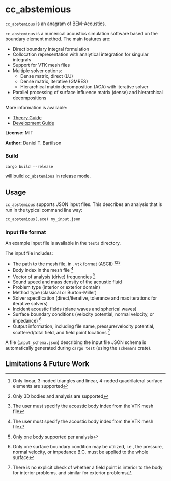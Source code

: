 # cc_abstemious 

`cc_abstemious` is an anagram of BEM-Acoustics.

`cc_abstemious` is a numerical acoustics simulation software based on the boundary element method. The main features are:

* Direct boundary integral formulation
* Collocation representation with analytical integration for singular integrals
* Support for VTK mesh files
* Multiple solver options:
   * Dense matrix, direct (LU)
   * Dense matrix, iterative (GMRES)
   * Hierarchical matrix decomposition (ACA) with iterative solver
* Parallel processing of surface influence matrix (dense) and hierarchical decompositions

More information is available:
- [Theory Guide](./docs/theory.md)
- [Development Guide](./docs/development.md)

**License:** MIT

**Author:** Daniel T. Bartilson

### Build

```
cargo build --release
```
will build ``cc_abstemious`` in release mode.

## Usage

`cc_abstemious` supports JSON input files. This describes an analysis that is run in the typical command line way: 
```
cc_abstemious(.exe) my_input.json
```

### Input file format

An example input file is available in the `tests` directory. 

The input file includes:
* The path to the mesh file, in `.vtk` format (ASCII) [^1][^2][^3]
* Body index in the mesh file [^3]
* Vector of analysis (drive) frequencies [^4]
* Sound speed and mass density of the acoustic fluid
* Problem type (interior or exterior domain)
* Method type (classical or Burton-Miller)
* Solver specification (direct/iterative, tolerance and max iterations for iterative solvers)
* Incident acoustic fields (plane waves and spherical waves)
* Surface boundary conditions (velocity potential, normal velocity, or impedance) [^5]
* Output information, including file name, pressure/velocity potential, scattered/total field, and field point locations [^6]

A file (`input_schema.json`) describing the input file JSON schema is automatically generated during `cargo test` (using the `schemars` crate).

## Limitations & Future Work

[^1]: Only linear, 3-noded triangles and linear, 4-noded quadrilateral surface elements are supported
[^2]: Only 3D bodies and analysis are supported
[^3]: The user must specify the acoustic body index from the VTK mesh file
[^4]: Only one body supported per analysis 
[^5]: Only one surface boundary condition may be utilized, i.e., the pressure, normal velocity, or impedance B.C. must be applied to the whole surface
[^6]: There is no explicit check of whether a field point is interior to the body for interior problems, and similar for exterior problems
